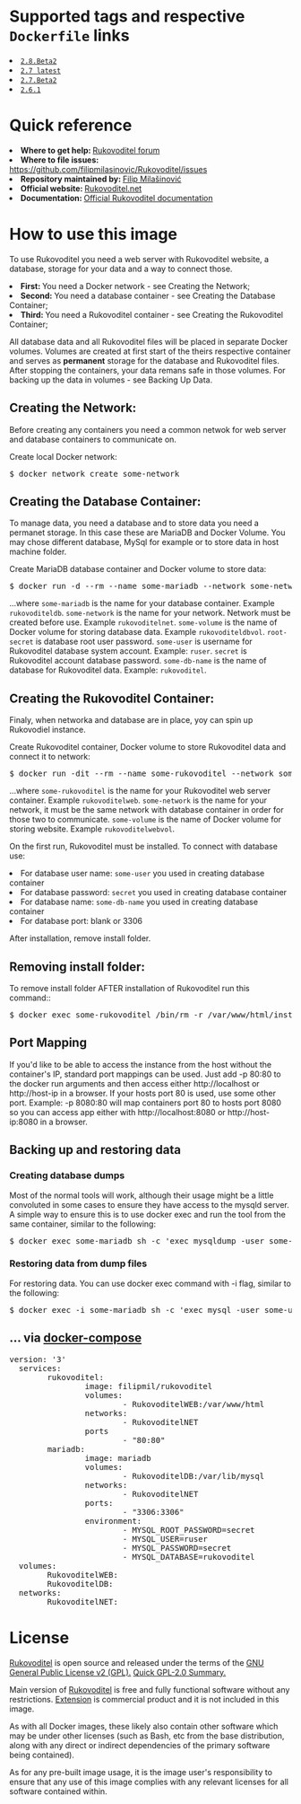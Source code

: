 <h1>Supported tags and respective <code>Dockerfile</code> links</h1>
<li><a href="https://github.com/filipmilasinovic/RukovoditelInDocker/blob/master/2.8.Beta2/Dockerfile"><code>2.8.Beta2</code></a></li>
<li><a href="https://github.com/filipmilasinovic/RukovoditelInDocker/blob/master/2.7/Dockerfile"><code>2.7 latest</code></a></li>
<li><a href="https://github.com/filipmilasinovic/RukovoditelInDocker/blob/master/2.7.Beta2/Dockerfile"><code>2.7.Beta2</code></a></li>
<li><a href="https://github.com/filipmilasinovic/RukovoditelInDocker/blob/master/2.6.1/Dockerfile"><code>2.6.1</code></a></li>
<h1>Quick reference</h1>
<li><b>Where to get help: </b><a href="https://forum.rukovoditel.net">Rukovoditel forum</a></li>
<li><b>Where to file issues: </b><a href="https://github.com/filipmilasinovic/RukovoditelInDocker/issues">https://github.com/filipmilasinovic/Rukovoditel/issues</a></li>
<li><b>Repository maintained by: </b><a href="https://github.com/filipmilasinovic/RukovoditelInDocker">Filip Milašinović</a></li>
<li><b>Official website: </b><a href="https://www.rukovoditel.net/">Rukovoditel.net</a></li>
<li><b>Documentation: </b><a href="https://docs.rukovoditel.net/">Official Rukovoditel documentation</a></li>
<h1>How to use this image</h1>
<p>To use Rukovoditel you need a web server with Rukovoditel website, a database, storage for your data and a way to connect those.</p>
<li><b>First: </b>You need a Docker network - see Creating the Network;</a>
<li><b>Second: </b>You need a database container - see Creating the Database Container;</a>
<li><b>Third: </b>You need a Rukovoditel container - see Creating the Rukovoditel Container;</a>
<p>All database data and all Rukovoditel files will be placed in separate Docker volumes. Volumes are created at first start of the theirs respective container and serves as <b>permanent</b> storage for the database and Rukovoditel files. After stopping the containers, your data remans safe in those volumes. For backing up the data in volumes - see Backing Up Data.</p>
<h2>Creating the Network:</h2>
<p>Before creating any containers you need a common netwok for web server and database containers to communicate on.</p>
<p>Create local Docker network:</p>
<div class="highlight highlight-text-shell-session"><pre>$ docker network create some-network</pre></div>
<h2>Creating the Database Container:</h2>
<p>To manage data, you need a database and to store data you need a permanet storage. In this case these are MariaDB and Docker Volume. You may chose different database, MySql for example or to store data in host machine folder.</p>
<p>Create MariaDB database container and Docker volume to store data:</p>
<div class="highlight highlight-text-shell-session"><pre>$ docker run -d --rm --name some-mariadb --network some-network --mount 'type=volume,source=some-volume,destination=/var/lib/mysql' -e MYSQL_ROOT_PASSWORD=root-secret -e MYSQL_USER=some-user -e MYSQL_PASSWORD=secret -e MYSQL_DATABASE=some-db-name mariadb</pre></div>
<p>...where <code>some-mariadb</code> is the name for your database container. Example <code>rukovoditeldb</code>. <code>some-network</code> is the name for your network. Network must be created before use. Example <code>rukovoditelnet</code>. <code>some-volume</code> is the name of Docker volume for storing database data. Example <code>rukovoditeldbvol</code>. <code>root-secret</code> is database root user password. <code>some-user</code> is username for Rukovoditel database system account. Example: <code>ruser</code>. <code>secret</code> is Rukovoditel account database password. <code>some-db-name</code> is the name of database for Rukovoditel data. Example: <code>rukovoditel</code>.</p>
<h2>Creating the Rukovoditel Container:</h2>
<p>Finaly, when networka and database are in place, yoy can spin up Rukovodiel instance.</p>
<p>Create Rukovoditel container, Docker volume to store Rukovoditel data and connect it to network:</p>
<div class="highlight highlight-text-shell-session"><pre>$ docker run -dit --rm --name some-rukovoditel --network some-network --mount 'type=volume,source=some-volume,destination=/var/www/html' -p 80:80 filipmil/rukovoditel</pre></div>
<p>...where <code>some-rukovoditel</code> is the name for your Rukovoditel web server container. Example <code>rukovoditelweb</code>. <code>some-network</code> is the name for your network, it must be the same network with database container in order for those two to communicate. <code>some-volume</code> is the name of Docker volume for storing website. Example <code>rukovoditelwebvol</code>.</p>
<p>On the first run, Rukovoditel must be installed. To connect with database use:
<li>For database user name: <code>some-user</code> you used in creating database container</li>
<li>For database password: <code>secret</code> you used in creating database container</li>
<li>For database name: <code>some-db-name</code> you used in creating database container</li>
<li>For database port: blank or 3306</li></p>
<p>After installation, remove install folder.</p>
<h2>Removing install folder:</h2>
<p>To remove install folder AFTER installation of Rukovoditel run this command::</p>
<div class="highlight highlight-text-shell-session"><pre>$ docker exec some-rukovoditel /bin/rm -r /var/www/html/install</pre></div>
<h2>Port Mapping</h2>
<p>If you'd like to be able to access the instance from the host without the container's IP, standard port mappings can be used. Just add -p 80:80 to the docker run arguments and then access either http://localhost or http://host-ip in a browser. If your hosts port 80 is used, use some other port. 
Example: -p 8080:80 will map containers port 80 to hosts port 8080 so you can access app either with http://localhost:8080 or http://host-ip:8080 in a browser.</p>
<h2>Backing up and restoring data</h2>
<h3>Creating database dumps</h3>
<p>Most of the normal tools will work, although their usage might be a little convoluted in some cases to ensure they have access to the mysqld server. A simple way to ensure this is to use docker exec and run the tool from the same container, similar to the following:</p>
<div class="highlight highlight-text-shell-session"><pre>$ docker exec some-mariadb sh -c 'exec mysqldump -user some-user --password --lock-tables --databases some-db-name' > /some/path/on/your/host/some-db-name.sql</pre>
<h3>Restoring data from dump files</h3>
<p>For restoring data. You can use docker exec command with -i flag, similar to the following:</p>
<div class="highlight highlight-text-shell-session"><pre>$ docker exec -i some-mariadb sh -c 'exec mysql -user some-user --password' < /some/path/on/your/host/some-db-name.sql</pre>
<h2>... via <a href="https://github.com/docker/compose">docker-compose</a></h2>
<div class="highlight highlight-text-shell-session"><pre>version: '3'
  services:
        rukovoditel:
                image: filipmil/rukovoditel
                volumes:
                        - RukovoditelWEB:/var/www/html
                networks:
                        - RukovoditelNET
                ports
                        - "80:80"
        mariadb:
                image: mariadb
                volumes:
                        - RukovoditelDB:/var/lib/mysql
                networks:
                        - RukovoditelNET
                ports:
                        - "3306:3306"
                environment:
                        - MYSQL_ROOT_PASSWORD=secret
                        - MYSQL_USER=ruser
                        - MYSQL_PASSWORD=secret
                        - MYSQL_DATABASE=rukovoditel
  volumes:
        RukovoditelWEB:
        RukovoditelDB:
  networks:
        RukovoditelNET:</pre>
<h1>License</h1>
<p><a href="https://www.rukovoditel.net/download.php">Rukovoditel</a> is open source and released under the terms of the <a href="https://www.gnu.org/licenses/old-licenses/gpl-2.0.html"> GNU General Public License v2 (GPL).</a> <a href="https://tldrlegal.com/license/gnu-general-public-license-v2">Quick GPL-2.0 Summary.</a></p>
<p>Main version of <a href="https://www.rukovoditel.net/download.php">Rukovoditel</a>  is free and  fully functional software without any restrictions. <a href="https://www.rukovoditel.net/extension.php">Extension</a>  is commercial product and it is not included in this image.</p>
<p>As with all Docker images, these likely also contain other software which may be under other licenses (such as Bash, etc from the base distribution, along with any direct or indirect dependencies of the primary software being contained).</p>
<p>As for any pre-built image usage, it is the image user's responsibility to ensure that any use of this image complies with any relevant licenses for all software contained within.</p>
